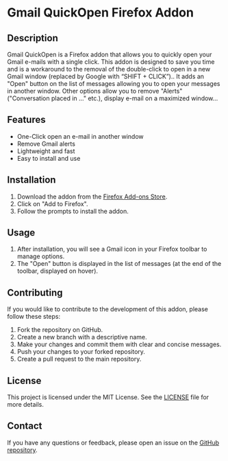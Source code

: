 # Gmail QuickOpen Firefox Addon

## Description
Gmail QuickOpen is a Firefox addon that allows you to quickly open your Gmail e-mails with a single click. This addon is designed to save you time and is a workaround to the removal of the double-click to open in a new Gmail window (replaced by Google with “SHIFT + CLICK”)..
It adds an "Open" button on the list of messages allowing you to open your messages in another window.
Other options allow you to remove "Alerts" ("Conversation placed in ..." etc.), display e-mail on a maximized window...

## Features
- One-Click open an e-mail in another window
- Remove Gmail alerts
- Lightweight and fast
- Easy to install and use

## Installation
1. Download the addon from the [Firefox Add-ons Store](https://addons.mozilla.org/).
2. Click on "Add to Firefox".
3. Follow the prompts to install the addon.

## Usage
1. After installation, you will see a Gmail icon in your Firefox toolbar to manage options.
2. The "Open" button is displayed in the list of messages (at the end of the toolbar, displayed on hover).

## Contributing
If you would like to contribute to the development of this addon, please follow these steps:
1. Fork the repository on GitHub.
2. Create a new branch with a descriptive name.
3. Make your changes and commit them with clear and concise messages.
4. Push your changes to your forked repository.
5. Create a pull request to the main repository.

## License
This project is licensed under the MIT License. See the [LICENSE](LICENSE) file for more details.

## Contact
If you have any questions or feedback, please open an issue on the [GitHub repository](https://github.com/laudep59/gmail-quickopen-firefox-addon).
